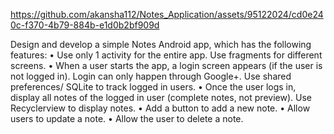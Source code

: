 

https://github.com/akansha112/Notes_Application/assets/95122024/cd0e240c-f370-4b79-884b-e1d0b2bf909d

Design and develop a simple Notes Android app, which has the following features:
• Use only 1 activity for the entire app. Use fragments for different screens.
• When a user starts the app, a login screen appears (if the user is not logged in). Login can 
only happen through Google+. Use shared preferences/ SQLite to track logged in users.
• Once the user logs in, display all notes of the logged in user (complete notes, not preview). 
Use Recyclerview to display notes.
• Add a button to add a new note.
• Allow users to update a note.
• Allow the user to delete a note.
